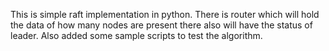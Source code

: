 This is simple raft implementation in python. There is router which will hold the data of how many nodes are present there also will have the status of leader. Also added some sample scripts to test the algorithm.
